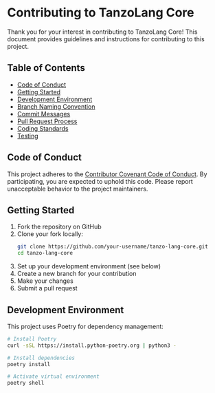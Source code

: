 # Contributing to TanzoLang Core

Thank you for your interest in contributing to TanzoLang Core! This document provides guidelines and instructions for contributing to this project.

## Table of Contents

- [Code of Conduct](#code-of-conduct)
- [Getting Started](#getting-started)
- [Development Environment](#development-environment)
- [Branch Naming Convention](#branch-naming-convention)
- [Commit Messages](#commit-messages)
- [Pull Request Process](#pull-request-process)
- [Coding Standards](#coding-standards)
- [Testing](#testing)

## Code of Conduct

This project adheres to the [Contributor Covenant Code of Conduct](CODE_OF_CONDUCT.md). By participating, you are expected to uphold this code. Please report unacceptable behavior to the project maintainers.

## Getting Started

1. Fork the repository on GitHub
2. Clone your fork locally:
   ```bash
   git clone https://github.com/your-username/tanzo-lang-core.git
   cd tanzo-lang-core
   ```
3. Set up your development environment (see below)
4. Create a new branch for your contribution
5. Make your changes
6. Submit a pull request

## Development Environment

This project uses Poetry for dependency management:

```bash
# Install Poetry
curl -sSL https://install.python-poetry.org | python3 -

# Install dependencies
poetry install

# Activate virtual environment
poetry shell
